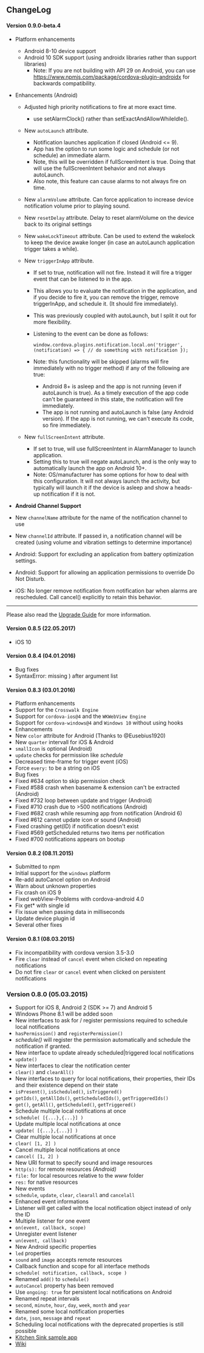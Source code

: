 ## ChangeLog

#### Version 0.9.0-beta.4

- Platform enhancements
  - Android 8-10 device support
  - Android 10 SDK support (using androidx libraries rather than support libraries)
    - Note: If you are not building with API 29 on Android, you can use https://www.npmjs.com/package/cordova-plugin-androidx for backwards compatibility.
- Enhancements (Android)

  - Adjusted high priority notifications to fire at more exact time.
    - use setAlarmClock() rather than setExactAndAllowWhileIdle().
  - New `autoLaunch` attribute.
    - Notification launches application if closed (Android <= 9).
    - App has the option to run some logic and schedule (or not schedule) an immediate alarm.
    - Note, this will be overridden if fullScreenIntent is true. Doing that will use the fullScreenIntent behavior and not always autoLaunch.
    - Also note, this feature can cause alarms to not always fire on time.
  - New `alarmVolume` attribute. Can force application to increase device notification volume prior to playing sound.
  - New `resetDelay` attribute. Delay to reset alarmVolume on the device back to its original settings
  - New `wakeLockTimeout` attribute. Can be used to extend the wakelock to keep the device awake longer (in case an autoLaunch application trigger takes a while).
  - New `triggerInApp` attribute.

    - If set to true, notification will not fire. Instead it will fire a trigger event that can be listened to in the app.
    - This allows you to evaluate the notification in the application, and if you decide to fire it, you can remove the trigger, remove triggerInApp, and schedule it. (It should fire immediately).
    - This was previously coupled with autoLaunch, but I split it out for more flexibility.
    - Listening to the event can be done as follows:

      `window.cordova.plugins.notification.local.on('trigger', (notification) => { // do something with notification });`

    - Note: this functionality will be skipped (alarms will fire immediately with no trigger method) if any of the following are true:
      - Android 8+ is asleep and the app is not running (even if autoLaunch is true). As a timely execution of the app code can't be guaranteed in this state, the notification will fire immediately.
      - The app is not running and autoLaunch is false (any Android version). If the app is not running, we can't execute its code, so fire immediately.

  - New `fullScreenIntent` attribute.
    - If set to true, will use fullScreenIntent in AlarmManager to launch application.
    - Setting this to true will negate autoLaunch, and is the only way to automatically launch the app on Android 10+.
    - Note: OS/manufacturer has some options for how to deal with this configuration. It will not always launch the activity, but typically will launch it if the device is asleep and show a heads-up notification if it is not.

- **Android Channel Support**
- New `channelName` attribute for the name of the notification channel to use
- New `channelId` attribute. If passed in, a notification channel will be created (using volume and vibration settings to determine importance)
- Android: Support for excluding an application from battery optimization settings.
- Android: Support for allowing an application permissions to override Do Not Disturb.
- iOS: No longer remove notification from notification bar when alarms are rescheduled. Call cancel() explicitly to retain this behavior.

---

Please also read the [Upgrade Guide](https://github.com/katzer/cordova-plugin-local-notifications/wiki/Upgrade-Guide) for more information.

#### Version 0.8.5 (22.05.2017)

- iOS 10

#### Version 0.8.4 (04.01.2016)

- Bug fixes
- SyntaxError: missing ) after argument list

#### Version 0.8.3 (03.01.2016)

- Platform enhancements
- Support for the `Crosswalk Engine`
- Support for `cordova-ios@4` and the `WKWebView Engine`
- Support for `cordova-windows@4` and `Windows 10` without using hooks
- Enhancements
- New `color` attribute for Android (Thanks to @Eusebius1920)
- New `quarter` intervall for iOS & Android
- `smallIcon` is optional (Android)
- `update` checks for permission like _schedule_
- Decreased time-frame for trigger event (iOS)
- Force `every:` to be a string on iOS
- Bug fixes
- Fixed #634 option to skip permission check
- Fixed #588 crash when basename & extension can't be extracted (Android)
- Fixed #732 loop between update and trigger (Android)
- Fixed #710 crash due to >500 notifications (Android)
- Fixed #682 crash while resuming app from notification (Android 6)
- Fixed #612 cannot update icon or sound (Android)
- Fixed crashing get(ID) if notification doesn't exist
- Fixed #569 getScheduled returns two items per notification
- Fixed #700 notifications appears on bootup

#### Version 0.8.2 (08.11.2015)

- Submitted to npm
- Initial support for the `windows` platform
- Re-add autoCancel option on Android
- Warn about unknown properties
- Fix crash on iOS 9
- Fixed webView-Problems with cordova-android 4.0
- Fix get\* with single id
- Fix issue when passing data in milliseconds
- Update device plugin id
- Several other fixes

#### Version 0.8.1 (08.03.2015)

- Fix incompatibility with cordova version 3.5-3.0
- Fire `clear` instead of `cancel` event when clicked on repeating notifications
- Do not fire `clear` or `cancel` event when clicked on persistent notifications

### Version 0.8.0 (05.03.2015)

- Support for iOS 8, Android 2 (SDK >= 7) and Android 5
- Windows Phone 8.1 will be added soon
- New interfaces to ask for / register permissions required to schedule local notifications
- `hasPermission()` and `registerPermission()`
- _schedule()_ will register the permission automatically and schedule the notification if granted.
- New interface to update already scheduled|triggered local notifications
- `update()`
- New interfaces to clear the notification center
- `clear()` and `clearAll()`
- New interfaces to query for local notifications, their properties, their IDs and their existence depend on their state
- `isPresent()`, `isScheduled()`, `isTriggered()`
- `getIds()`, `getAllIds()`, `getScheduledIds()`, `getTriggeredIds()`
- `get()`, `getAll()`, `getScheduled()`, `getTriggered()`
- Schedule multiple local notifications at once
- `schedule( [{...},{...}] )`
- Update multiple local notifications at once
- `update( [{...},{...}] )`
- Clear multiple local notifications at once
- `clear( [1, 2] )`
- Cancel multiple local notifications at once
- `cancel( [1, 2] )`
- New URI format to specify sound and image resources
- `http(s):` for remote resources _(Android)_
- `file:` for local resources relative to the _www_ folder
- `res:` for native resources
- New events
- `schedule`, `update`, `clear`, `clearall` and `cancelall`
- Enhanced event informations
- Listener will get called with the local notification object instead of only the ID
- Multiple listener for one event
- `on(event, callback, scope)`
- Unregister event listener
- `un(event, callback)`
- New Android specific properties
- `led` properties
- `sound` and `image` accepts remote resources
- Callback function and scope for all interface methods
- `schedule( notification, callback, scope )`
- Renamed `add()` to `schedule()`
- `autoCancel` property has been removed
- Use `ongoing: true` for persistent local notifications on Android
- Renamed repeat intervals
- `second`, `minute`, `hour`, `day`, `week`, `month` and `year`
- Renamed some local notification properties
- `date`, `json`, `message` and `repeat`
- Scheduling local notifications with the deprecated properties is still possible
- [Kitchen Sink sample app](https://github.com/katzer/cordova-plugin-local-notifications/tree/example)
- [Wiki](https://github.com/katzer/cordova-plugin-local-notifications/wiki)
